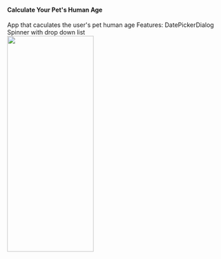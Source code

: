 #### Calculate Your Pet's Human Age
App that caculates the user's pet human age
Features: 
DatePickerDialog
Spinner with drop down list
<br>
<img src="https://user-images.githubusercontent.com/104804771/182207456-6bb2fc1e-dfee-4829-a037-6540fd3703d9.png" width="200" height="500"/>
